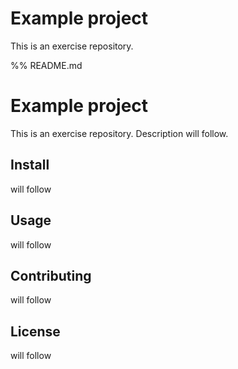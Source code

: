 # Example project

This is an exercise repository.

%% README.md
# Example project

This is an exercise repository. Description will follow.

## Install
will follow

## Usage 
will follow

## Contributing
will follow

## License
will follow